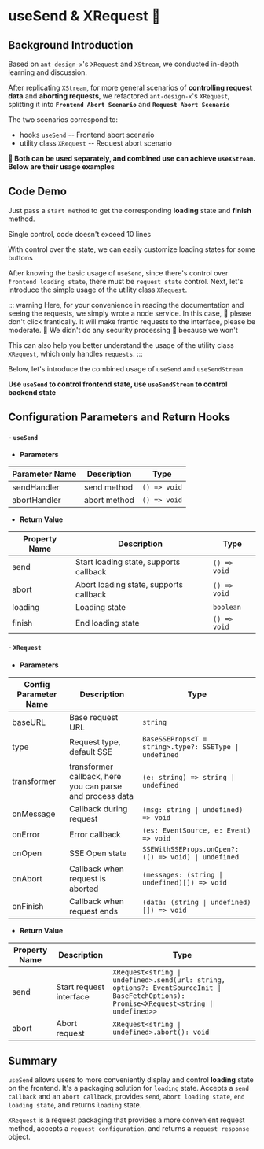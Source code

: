 # useSend & XRequest 🌳

## Background Introduction

Based on `ant-design-x`'s `XRequest` and `XStream`, we conducted in-depth learning and discussion.

After replicating `XStream`, for more general scenarios of **controlling request data** and **aborting requests**, we refactored `ant-design-x`'s `XRequest`, splitting it into **`Frontend Abort Scenario`** and **`Request Abort Scenario`**

The two scenarios correspond to:

- hooks `useSend` -- Frontend abort scenario
- utility class `XRequest` -- Request abort scenario

**🍒 Both can be used separately, and combined use can achieve `useXStream`. Below are their usage examples**

## Code Demo

Just pass a `start method` to get the corresponding **loading** state and **finish** method.

Single control, code doesn't exceed 10 lines

<demo src="./demos/useSend-base.vue"></demo>

With control over the state, we can easily customize loading states for some buttons

<demo src="./demos/useSend-use.vue"></demo>

After knowing the basic usage of `useSend`, since there's control over `frontend loading state`, there must be `request state` control. Next, let's introduce the simple usage of the utility class `XRequest`.

<demo src="./demos/XRequest-base.vue"></demo>

::: warning
Here, for your convenience in reading the documentation and seeing the requests, we simply wrote a node service. In this case, 💩 please don't click frantically. It will make frantic requests to the interface, please be moderate. 💩 We didn't do any security processing 🙉 because we won't

This can also help you better understand the usage of the utility class `XRequest`, which only handles `requests`.
:::

<demo src="./demos/XRequest-use.vue"></demo>

Below, let's introduce the combined usage of `useSend` and `useSendStream`

**Use `useSend` to control frontend state, use `useSendStream` to control backend state**

<demo src="./demos/useSend-XRequest.vue"></demo>

## Configuration Parameters and Return Hooks

#### - `useSend`

- **Parameters**

| Parameter Name | Description  | Type         |
| -------------- | ------------ | ------------ |
| sendHandler    | send method  | `() => void` |
| abortHandler   | abort method | `() => void` |

- **Return Value**

| Property Name | Description                            | Type         |
| ------------- | -------------------------------------- | ------------ |
| send          | Start loading state, supports callback | `() => void` |
| abort         | Abort loading state, supports callback | `() => void` |
| loading       | Loading state                          | `boolean`    |
| finish        | End loading state                      | `() => void` |

#### - `XRequest`

- **Parameters**

| Config Parameter Name | Description                                               | Type                                                   |
| --------------------- | --------------------------------------------------------- | ------------------------------------------------------ |
| baseURL               | Base request URL                                          | `string`                                               |
| type                  | Request type, default SSE                                 | `BaseSSEProps<T = string>.type?: SSEType \| undefined` |
| transformer           | transformer callback, here you can parse and process data | `(e: string) => string \| undefined`                   |
| onMessage             | Callback during request                                   | `(msg: string \| undefined) => void`                   |
| onError               | Error callback                                            | `(es: EventSource, e: Event) => void`                  |
| onOpen                | SSE Open state                                            | `SSEWithSSEProps.onOpen?: (() => void) \| undefined`   |
| onAbort               | Callback when request is aborted                          | `(messages: (string \| undefined)[]) => void`          |
| onFinish              | Callback when request ends                                | `(data: (string \| undefined)[]) => void`              |

- **Return Value**

| Property Name | Description             | Type                                                                                                                                     |
| ------------- | ----------------------- | ---------------------------------------------------------------------------------------------------------------------------------------- |
| send          | Start request interface | `XRequest<string \| undefined>.send(url: string, options?: EventSourceInit \| BaseFetchOptions): Promise<XRequest<string \| undefined>>` |
| abort         | Abort request           | `XRequest<string \| undefined>.abort(): void`                                                                                            |

## Summary

`useSend` allows users to more conveniently display and control **loading** state on the frontend. It's a packaging solution for `loading` state.
Accepts a `send callback` and an `abort callback`, provides `send`, `abort loading state`, `end loading state`, and returns `loading` state.

`XRequest` is a request packaging that provides a more convenient request method, accepts a `request configuration`, and returns a `request response` object.
